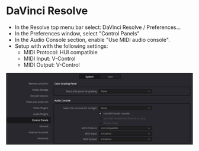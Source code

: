 # DaVinci Resolve

* In the Resolve top menu bar select: DaVinci Resolve / Preferences...
* In the Preferences window, select "Control Panels"
* In the Audio Console section, enable "Use MIDI audio console".
* Setup with with the following settings:
    * MIDI Protocol: HUI compatible
    * MIDI Input: V-Control
    * MIDI Output: V-Control

![DaVinci Resolve](./images/resolve.png "DaVinci Resolve")
